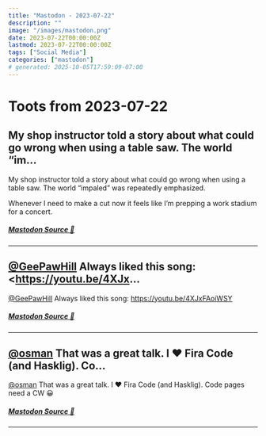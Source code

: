 ```yaml
---
title: "Mastodon - 2023-07-22"
description: ""
image: "/images/mastodon.png"
date: 2023-07-22T00:00:00Z
lastmod: 2023-07-22T00:00:00Z
tags: ["Social Media"]
categories: ["mastodon"]
# generated: 2025-10-05T17:59:09-07:00
---
```


# Toots from 2023-07-22

## My shop instructor told a story about what could go wrong when using a table saw. The world “im...

My shop instructor told a story about what could go wrong when using a table saw. The world “impaled” was repeatedly emphasized.

Whenever I need to make a cut now it feels like I’m prepping a work stadium for a concert.

##### [Mastodon Source 🐘](https://hachyderm.io/@mweagle/110759878518022330)

---

## [@GeePawHill](https://mastodon.social/@GeePawHill) Always liked this song: <https://youtu.be/4XJx...

[@GeePawHill](https://mastodon.social/@GeePawHill) Always liked this song: <https://youtu.be/4XJxFAoiWSY>

##### [Mastodon Source 🐘](https://hachyderm.io/@mweagle/110755467418272690)

---

## [@osman](https://hachyderm.io/@osman) That was a great talk. I ❤️ Fira Code (and Hasklig). Co...

[@osman](https://hachyderm.io/@osman) That was a great talk. I ❤️ Fira Code (and Hasklig). Code pages need a CW 😀

##### [Mastodon Source 🐘](https://hachyderm.io/@mweagle/110755432285073358)

---

